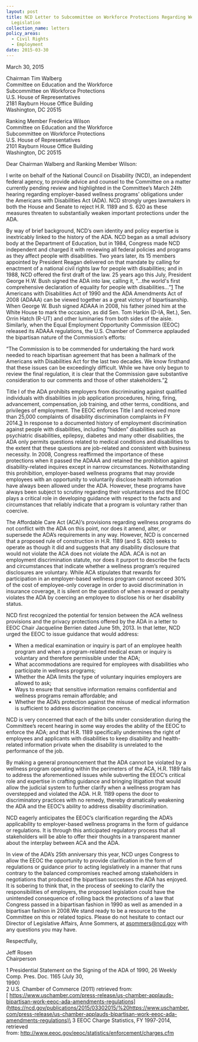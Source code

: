```yaml
---
layout: post
title: NCD Letter to Subcommittee on Workforce Protections Regarding Wellness
  Legislation
collection_name: letters
policy_areas:
  - Civil Rights
  - Employment
date: 2015-03-30
---
```

March 30, 2015

Chairman Tim Walberg\
Committee on Education and the Workforce \
Subcommittee on Workforce Protections \
U.S. House of Representatives\
2181 Rayburn House Office Building\
Washington, DC 20515

Ranking Member Frederica Wilson \
Committee on Education and the Workforce \
Subcommittee on Workforce Protections \
U.S. House of Representatives\
2101 Rayburn House Office Building\
Washington, DC 20515

Dear Chairman Walberg and Ranking Member Wilson:

I write on behalf of the National Council on Disability (NCD), an independent federal agency, to provide advice and counsel to the Committee on a matter currently pending review and highlighted in the Committee’s March 24th hearing regarding employer-based wellness programs’ obligations under the Americans with Disabilities Act (ADA). NCD strongly urges lawmakers in both the House and Senate to reject H.R. 1189 and S. 620 as these measures threaten to substantially weaken important protections under the ADA. 

By way of brief background, NCD’s own identity and policy expertise is inextricably linked to the history of the ADA. NCD began as a small advisory body at the Department of Education, but in 1984, Congress made NCD independent and charged it with reviewing all federal policies and programs as they affect people with disabilities. Two years later, its 15 members appointed by President Reagan delivered on that mandate by calling for enactment of a national civil rights law for people with disabilities; and in 1988, NCD offered the first draft of the law. 25 years ago this July, President George H.W. Bush signed the ADA into law, calling it, “…the world's first comprehensive declaration of equality for people with disabilities…”[1](https://ncd.gov/publications/2015/03302015/#Endnote1) The Americans with Disabilities Act of 1990 and the ADA Amendments Act of 2008 (ADAAA) can be viewed together as a great victory of bipartisanship. When George W. Bush signed ADAAA in 2008, his father joined him at the White House to mark the occasion, as did Sen. Tom Harkin (D-IA, Ret.), Sen. Orrin Hatch (R-UT) and other luminaries from both sides of the aisle. Similarly, when the Equal Employment Opportunity Commission (EEOC) released its ADAAA regulations, the U.S. Chamber of Commerce applauded the bipartisan nature of the Commission’s efforts:

“The Commission is to be commended for undertaking the hard work needed to reach bipartisan agreement that has been a hallmark of the Americans with Disabilities Act for the last two decades. We know firsthand that these issues can be exceedingly difficult. While we have only begun to review the final regulation, it is clear that the Commission gave substantive consideration to our comments and those of other stakeholders.”[2](https://ncd.gov/publications/2015/03302015/#Endnote2)

Title I of the ADA prohibits employers from discriminating against qualified individuals with disabilities in job application procedures, hiring, firing, advancement, compensation, job training, and other terms, conditions, and privileges of employment. The EEOC enforces Title I and received more than 25,000 complaints of disability discrimination complaints in FY 2014.[3](https://ncd.gov/publications/2015/03302015/#Endnote3) In response to a documented history of employment discrimination against people with disabilities, including “hidden” disabilities such as psychiatric disabilities, epilepsy, diabetes and many other disabilities, the ADA only permits questions related to medical conditions and disabilities to the extent that these questions are job-related and consistent with business necessity. In 2008, Congress reaffirmed the importance of these protections when it passed the ADAAA and retained the prohibition against disability-related inquires except in narrow circumstances. Notwithstanding this prohibition, employer-based wellness programs that may provide employees with an opportunity to voluntarily disclose health information have always been allowed under the ADA. However, these programs have always been subject to scrutiny regarding their voluntariness and the EEOC plays a critical role in developing guidance with respect to the facts and circumstances that reliably indicate that a program is voluntary rather than coercive.

The Affordable Care Act (ACA)’s provisions regarding wellness programs do not conflict with the ADA on this point, nor does it amend, alter, or supersede the ADA’s requirements in any way. However, NCD is concerned that a proposed rule of construction in H.R. 1189 (and S. 620) seeks to operate as though it did and suggests that any disability disclosure that would not violate the ACA does not violate the ADA. ACA is not an employment discrimination statute, nor does it purport to describe the facts and circumstances that indicate whether a wellness program’s required disclosures are voluntary. While ACA stipulates that rewards for participation in an employer-based wellness program cannot exceed 30% of the cost of employee-only coverage in order to avoid discrimination in insurance coverage, it is silent on the question of when a reward or penalty violates the ADA by coercing an employee to disclose his or her disability status.

NCD first recognized the potential for tension between the ACA wellness provisions and the privacy protections offered by the ADA in a letter to EEOC Chair Jacqueline Berrien dated June 5th, 2013. In that letter, NCD urged the EEOC to issue guidance that would address:

* When a medical examination or inquiry is part of an employee health program and when a program-related medical exam or inquiry is voluntary and therefore permissible under the ADA;
* What accommodations are required for employees with disabilities who participate in wellness programs;
* Whether the ADA limits the type of voluntary inquiries employers are allowed to ask;
* Ways to ensure that sensitive information remains confidential and wellness programs remain affordable; and
* Whether the ADA’s protection against the misuse of medical information is sufficient to address discrimination concerns.

NCD is very concerned that each of the bills under consideration during the Committee’s recent hearing in some way erodes the ability of the EEOC to enforce the ADA; and that H.R. 1189 specifically undermines the right of employees and applicants with disabilities to keep disability and health-related information private when the disability is unrelated to the performance of the job.

By making a general pronouncement that the ADA cannot be violated by a wellness program operating within the perimeters of the ACA, H.R. 1189 fails to address the aforementioned issues while subverting the EEOC’s critical role and expertise in crafting guidance and bringing litigation that would allow the judicial system to further clarify when a wellness program has overstepped and violated the ADA. H.R. 1189 opens the door to discriminatory practices with no remedy, thereby dramatically weakening the ADA and the EEOC’s ability to address disability discrimination.

NCD eagerly anticipates the EEOC’s clarification regarding the ADA’s applicability to employer-based wellness programs in the form of guidance or regulations. It is through this anticipated regulatory process that all stakeholders will be able to offer their thoughts in a transparent manner about the interplay between ACA and the ADA.

In view of the ADA’s 25th anniversary this year, NCD urges Congress to allow the EEOC the opportunity to provide clarification in the form of regulations or guidance prior to acting legislatively in a manner that runs contrary to the balanced compromises reached among stakeholders in negotiations that produced the bipartisan successes the ADA has enjoyed. It is sobering to think that, in the process of seeking to clarify the responsibilities of employers, the proposed legislation could have the unintended consequence of rolling back the protections of a law that Congress passed in a bipartisan fashion in 1990 as well as amended in a bipartisan fashion in 2008.We stand ready to be a resource to the Committee on this or related topics. Please do not hesitate to contact our Director of Legislative Affairs, Anne Sommers, at [asommers@ncd.gov](mailto:asommers@ncd.gov) with any questions you may have.

Respectfully,

Jeff Rosen\
Chairperson

1 Presidential Statement on the Signing of the ADA of 1990, 26 Weekly Comp. Pres. Doc. 1165 (July 30,\
1990)\
2 U.S. Chamber of Commerce (2011) retrieved from:[ https://www.uschamber.com/press-release/us-chamber-applauds-bipartisan-work-eeoc-ada-amendments-regulations](https://ncd.gov/publications/2015/03302015/%20https://www.uschamber.com/press-release/us-chamber-applauds-bipartisan-work-eeoc-ada-amendments-regulations)\
3 EEOC Charge Statistics, FY 1997-2014, retrieved from: <http://www.eeoc.gov/eeoc/statistics/enforcement/charges.cfm>
